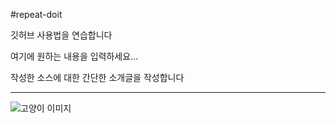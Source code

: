 #repeat-doit

깃허브 사용법을 연습합니다

여기에 원하는 내용을 입력하세요...

작성한 소스에 대한 간단한 소개글을 작성합니다

---
![고양이 이미지](.imgaes/양이.jpg)
